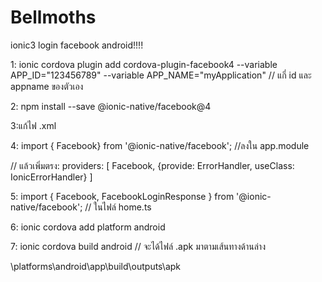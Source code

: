 # Bellmoths


ionic3 login facebook android!!!!

1: ionic cordova plugin add cordova-plugin-facebook4 --variable APP_ID="123456789" --variable APP_NAME="myApplication" // แกี่ id และ appname ของตัวเอง

2: npm install --save @ionic-native/facebook@4

3:แก้ไฟ .xml

4: import { Facebook} from '@ionic-native/facebook'; //ลงใน app.module

// แล้วเพิ่มตรง: providers: [ Facebook, {provide: ErrorHandler, useClass: IonicErrorHandler} ]

5: import { Facebook, FacebookLoginResponse } from '@ionic-native/facebook'; // ในไฟล์ home.ts

6: ionic cordova add platform android

7: ionic cordova build android // จะได้ไฟล์ .apk มาตามเส้นทางด้านล่าง

\platforms\android\app\build\outputs\apk
